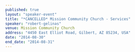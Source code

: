 ```yaml
---
published: true
layout: "speaker-event"
title: "*CANCELLED* Mission Community Church - Services"
speaker: "robert-gelinas"
venue: Mission Community Church
address: "4450 East Elliot Road, Gilbert, AZ 85234, USA"
date: "2014-08-30"
end_date: "2014-08-31"
---
```


